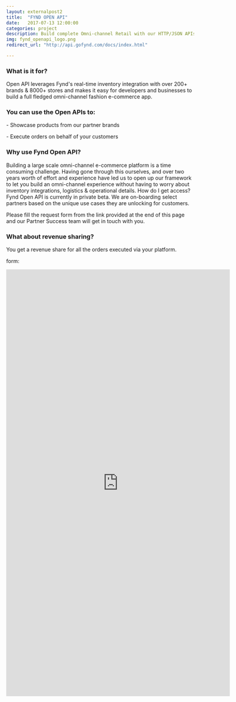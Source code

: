 ```yaml
---
layout: externalpost2
title:  "FYND OPEN API"
date:   2017-07-13 12:00:00
categories: project
description: Build complete Omni-channel Retail with our HTTP/JSON APIs
img: fynd_openapi_logo.png
redirect_url: "http://api.gofynd.com/docs/index.html"

---
```


<h3>
What is it for?
</h3>

<p>
Open API leverages Fynd's real-time inventory integration with over 200+ brands & 8000+ stores and makes it easy for developers and businesses to build a full fledged omni-channel fashion e-commerce app.
</p>


<h3>
You can use the Open APIs to:
</h3>

<p>
  - Showcase products from our partner brands
</p>

<p>
  - Execute orders on behalf of your customers
</p>





<h3>
Why use Fynd Open API?
</h3>
<p>
Building a large scale omni-channel e-commerce platform is a time consuming challenge.
Having gone through this ourselves, and over two years worth of effort and experience have led us to open up our framework to let you build an omni-channel experience without having to worry about inventory integrations, logistics & operational details.
How do I get access?
Fynd Open API is currently in private beta. We are on-boarding select partners based on the unique use cases they are unlocking for customers.
</p>


<p>
Please fill the request form from the link provided at the end of this page and our Partner Success team will get in touch with you.
</p>

<h3>
What about revenue sharing?
</h3>

<p>
You get a revenue share for all the orders executed via your platform.
</p>

form:

<iframe src="https://docs.google.com/forms/d/e/1FAIpQLSc6NROI30EtBkmLmuU2RHYhOojDceO2mMzuE_FUqjoC0VY9rg/viewform?embedded=true" width="600" height="1145" frameborder="0" marginheight="0" marginwidth="0">Loading...</iframe>